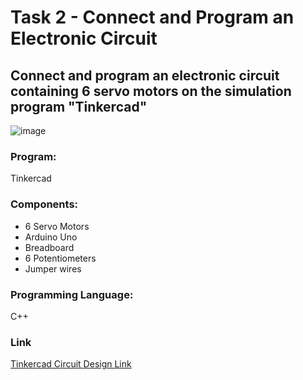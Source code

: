 # Task 2 - Connect and Program an Electronic Circuit

## Connect and program an electronic circuit containing 6 servo motors on the simulation program "Tinkercad"

![image](https://github.com/Ghalastic/Robot-Walking-Motion/assets/173709501/84e0dcd4-0fad-42df-a428-c03124eee2c2)

### Program:
Tinkercad

### Components:
- 6 Servo Motors
- Arduino Uno
- Breadboard
- 6 Potentiometers
- Jumper wires

### Programming Language:
C++

### Link
[Tinkercad Circuit Design Link](https://www.tinkercad.com/things/gvGrAR9GeyW-6-servo-motors-leg-joint-walking-motion-for-a-robot)
